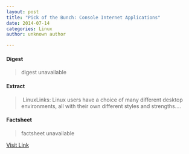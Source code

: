 ```yaml
---
layout: post
title: "Pick of the Bunch: Console Internet Applications"
date: 2014-07-14
categories: Linux
author: unknown author

---
```



#### Digest
>digest unavailable

#### Extract
>&nbsp;LinuxLinks: Linux users have a choice of many different desktop environments, all with their own different styles and strengths....

#### Factsheet
>factsheet unavailable

[Visit Link](http://www.linuxtoday.com/upload/pick-of-the-bunch-console-internet-applications-140713091010.html)


